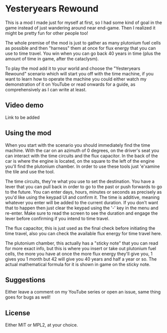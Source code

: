 # Yesteryears Rewound

This is a mod I made just for myself at first, so I had some kind of goal in the game instead of just wandering around near end-game. Then I realized it might be pretty fun for other people too!

The whole premise of the mod is just to gather as many plutonium fuel cells as possible and then "harness" them at once for flux energy that you can use to time travel. You win when you can go back 40 years in time (plus the amount of time in game, after the cataclysm).

To play the mod add it to your world and choose the "Yesteryears Rewound" scenario which will start you off with the time machine, if you want to learn how to operate the machine you could either watch my demonstration of it on YouTube or read onwards for a guide, as comprehensively as I can write at least.

## Video demo

Link to be added

## Using the mod

When you start with the scenario you should immediately find the time machine. With the car on an azimuth of 0 degrees, on the driver's seat you can interact with the time circuits and the flux capacitor. In the back of the car is where the engine is located, on the square to the left of the engine you'll find the plutonium chamber. In order to use these tools just 'e'xamine the tile and use the tool.

The time circuits, they're what you use to set the destination. You have a lever that you can pull back in order to go to the past or push forwards to go to the future. You can enter days, hours, minutes or seconds as precisely as you'd like using the keypad UI and confirm it. The time is additive, meaning whatever you enter will be added to the current duration. If you don't want that to happen then just clear the keypad using the '-' key in the menu and re-enter. Make sure to read the screen to see the duration and engage the lever before confirming if you intend to time travel.

The flux capacitor, this is just used as the final check before initiating the time travel, also you can check the available flux energy for time travel here.

The plutonium chamber, this actually has a "sticky note" that you can read for more exact info, but this is where you insert or take out plutonium fuel cells, the more you have at once the more flux energy they'll give you, 1 gives you 1 month but 42 will give you 40 years and half a year or so. The actual mathematical formula for it is shown in game on the sticky note.

## Suggestions

Either leave a comment on my YouTube series or open an issue, same thing goes for bugs as well!

## License

Either MIT or MPL2, at your choice.
